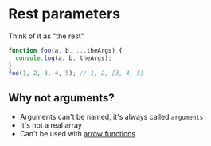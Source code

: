 # Rest parameters

Think of it as "the rest"

```javascript
function foo(a, b, ...theArgs) {
  console.log(a, b, theArgs);
}
foo(1, 2, 3, 4, 5); // 1, 2, [3, 4, 5]
```

## Why not arguments?
- Arguments can't be named, it's always called `arguments`
- It's not a real array
- Can't be used with [arrow functions](/functions/arrow.md)
